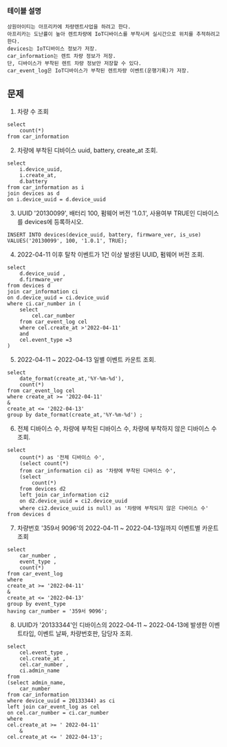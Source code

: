 ### 테이블 설명
    상원아이티는 아프리카에 차량렌트사업을 하려고 한다.
    아프리카는 도난률이 높아 렌트차량에 IoT디바이스를 부착시켜 실시간으로 위치를 추적하려고 한다.
    devices는 IoT디바이스 정보가 저장.
    car_information는 렌트 차량 정보가 저장. 
    단, 디바이스가 부착된 렌트 차량 정보만 저장할 수 있다.
    car_event_log은 IoT디바이스가 부착된 렌트차량 이벤트(운행기록)가 저장.

## 문제

1. 차량 수 조회
```
select 
	count(*)
from car_information
```
2. 차량에 부착된 디바이스 uuid, battery, create_at 조회.
```
select 
	i.device_uuid,
	i.create_at,
	d.battery 
from car_information as i
join devices as d 
on i.device_uuid = d.device_uuid 
```
3. UUID '20130099', 배터리 100, 펌웨어 버전 '1.0.1', 사용여부 TRUE인 디바이스를 devices에 등록하시오.
```
INSERT INTO devices(device_uuid, battery, firmware_ver, is_use) VALUES('20130099', 100, '1.0.1', TRUE);
```
4. 2022-04-11 이후 탈착 이벤트가 1건 이상 발생된 UUID, 펌웨어 버전 조회.
```
select 
	d.device_uuid ,
	d.firmware_ver 
from devices d 
join car_information ci
on d.device_uuid = ci.device_uuid 
where ci.car_number in (
	select
		cel.car_number 
	from car_event_log cel 
	where cel.create_at >'2022-04-11'
	and 
	cel.event_type =3
)

```
5. 2022-04-11 ~ 2022-04-13 일별 이벤트 카운트 조회.  
```
select 
	date_format(create_at,'%Y-%m-%d'),
	count(*)
from car_event_log cel 
where create_at >= '2022-04-11'
&
create_at <= '2022-04-13'
group by date_format(create_at,'%Y-%m-%d') ;
```
6. 전체 디바이스 수, 차량에 부착된 디바이스 수, 차량에 부착하지 않은 디바이스 수 조회.
```
select 
	count(*) as '전체 디바이스 수',
	(select count(*)
	from car_information ci) as '차량에 부착된 디바이스 수',
	(select 
		count(*) 
	from devices d2
	left join car_information ci2
	on d2.device_uuid = ci2.device_uuid
	where ci2.device_uuid is null) as '차량에 부착되지 않은 디바이스 수'
from devices d 
```
7. 차량번호 '359서 9096'의 2022-04-11 ~ 2022-04-13일까지 이벤트별 카운트 조회
```
select 
	car_number ,
	event_type ,
	count(*) 
from car_event_log
where 
create_at >= '2022-04-11'
&
create_at <= '2022-04-13'
group by event_type
having car_number = '359서 9096';
```
8. UUID가 '20133344'인 디바이스의 2022-04-11 ~ 2022-04-13에 발생한 이벤트타입, 이벤트 날짜, 차량번호판, 담당자 조회.
```
select 
 	cel.event_type ,
 	cel.create_at ,
 	cel.car_number ,
 	ci.admin_name
from 
(select admin_name,
	car_number
from car_information
where device_uuid = 20133344) as ci
left join car_event_log as cel 
on cel.car_number = ci.car_number
where 
cel.create_at >= ' 2022-04-11'
	&
cel.create_at <= ' 2022-04-13';

```
